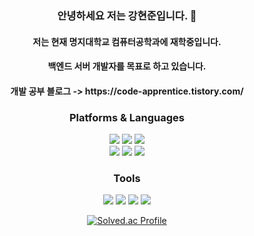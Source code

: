 <h3 align=center> 안녕하세요 저는 강현준입니다. 👋</h3>
<h4 align=center> 저는 현재 명지대학교 컴퓨터공학과에 재학중입니다.</h4>
<h4 align=center> 백엔드 서버 개발자를 목표로 하고 있습니다.<h4>
<h4 align=center> 개발 공부 블로그 -> https://code-apprentice.tistory.com/ <h4>
<h3 align=center> Platforms & Languages </h3> 
<div align=center>
<div>
<img src="https://img.shields.io/badge/java-007396?style=for-the-badge&logo=java&logoColor=white"> 
<img src="https://img.shields.io/badge/c-A8B9CC?style=for-the-badge&logo=c&logoColor=white">
<img src="https://img.shields.io/badge/c++-00599C?style=for-the-badge&logo=c%2B%2B&logoColor=white">
</div>
<div>
 <img src="https://img.shields.io/badge/html5-E34F26?style=for-the-badge&logo=html5&logoColor=white"> 
 <img src="https://img.shields.io/badge/css-1572B6?style=for-the-badge&logo=css3&logoColor=white"> 
 <img src="https://img.shields.io/badge/javascript-F7DF1E?style=for-the-badge&logo=javascript&logoColor=black"> 
</div>
 </div>
 <h3 align=center>Tools</h3>
 <div align=center>
  <img src="https://img.shields.io/badge/GitHub-181717?style=for-the-badge&logo=GitHub&logoColor=white">
  <img src="https://img.shields.io/badge/Visual Studio-5C2D91?style=for-the-badge&logo=Visual Studio&logoColor=white">
  <img src="https://img.shields.io/badge/Visual Studio Code-007ACC?style=for-the-badge&logo=Visual Studio Code&logoColor=white">
  <img src="https://img.shields.io/badge/IntelliJ IDEA-000000?style=for-the-badge&logo=IntelliJ IDEA&logoColor=white">
 </div>
<div align=center>
  
[![Solved.ac Profile](http://mazassumnida.wtf/api/v2/generate_badge?boj=kjun2003)](https://solved.ac/kjun2003/)
  
 </div>

<!--
**kang-hyun-jun/kang-hyun-jun** is a ✨ _special_ ✨ repository because its `README.md` (this file) appears on your GitHub profile.

Here are some ideas to get you started:

- 🔭 I’m currently working on ...
- 🌱 I’m currently learning ...
- 👯 I’m looking to collaborate on ...
- 🤔 I’m looking for help with ...
- 💬 Ask me about ...
- 📫 How to reach me: ...
- 😄 Pronouns: ...
- ⚡ Fun fact: ...
-->
